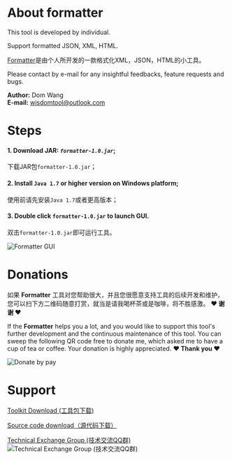 # About formatter

This tool is developed by individual.  

Support formatted JSON, XML, HTML.  

[Formatter](https://github.com/wisdomtool/formatter)是由个人所开发的一款格式化XML，JSON，HTML的小工具。

Please contact by e-mail for any insightful feedbacks, feature requests and bugs.  

**Author:** Dom Wang <br/>
**E-mail:** wisdomtool@outlook.com

# Steps

#### 1. Download JAR: *`formatter-1.0.jar`*;
   下载JAR包`formatter-1.0.jar`；

#### 2. Install `Java 1.7` or higher version on Windows platform;
   使用前请先安装`Java 1.7`或者更高版本；

#### 3. Double click `formatter-1.0.jar` to launch GUI.
   双击`formatter-1.0.jar`即可运行工具。

![Formatter GUI](https://github.com/wisdomtool/formatter/blob/master/Image_1.png)

# Donations

如果 **Formatter** 工具对您帮助很大，并且您很愿意支持工具的后续开发和维护，您可以扫下方二维码随意打赏，就当是请我喝杯茶或是咖啡，将不胜感激。 **♥ 谢谢 ♥**

If the **Formatter** helps you a lot, and you would like to support this tool's further development and the continuous maintenance of this tool. You can sweep the following QR code free to donate me, which asked me to have a cup of tea or coffee. Your donation is highly appreciated. **♥ Thank you ♥** <br/>

![Donate by pay](https://github.com/wisdomtool/rest-client/blob/master/images/donate_pay.png)

# Support

[Toolkit Download     (工具包下载)](https://github.com/wisdomtool/formatter/blob/master/formatter-1.0.jar) 

[Source code download（源代码下载）](https://github.com/wisdomtool/formatter/tree/master/formatter)

[Technical Exchange Group (技术交流QQ群)](https://github.com/wisdomtool/rest-client/blob/master/images/qq-group.png)<br/>
![Technical Exchange Group (技术交流QQ群)](https://github.com/wisdomtool/rest-client/blob/master/images/qq-group.png)
